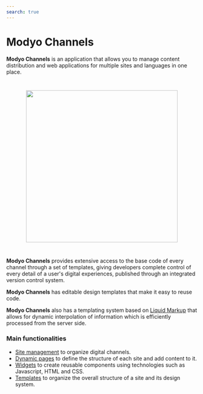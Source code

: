 ```yaml
---
search: true
---
```


# Modyo Channels

**Modyo Channels** is an application that allows you to manage content distribution and web applications for multiple sites and languages in one place.

<img src="/assets/img/channels/header.jpg" style="margin: 40px auto; width: 400px; display: block;">

**Modyo Channels** provides extensive access to the base code of every channel through a set of templates, giving developers complete control of every detail of a user's digital experiences, published through an integrated version control system.

**Modyo Channels** has editable design templates that make it easy to reuse code.

**Modyo Channels** also has a templating system based on [Liquid Markup](/en/platform/channels/liquid-markup.html) that allows for dynamic interpolation of information which is efficiently processed from the server side.

### Main functionalities

- [Site management](/en/platform/channels/sites.html) to organize digital channels.
- [Dynamic pages](/en/platform/channels/pages.html) to define the structure of each site and add content to it.
- [Widgets](/en/platform/channels/widgets.html) to create reusable components using technologies such as Javascript, HTML and CSS.
- [Templates](/en/platform/channels/templates.html) to organize the overall structure of a site and its design system.
